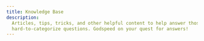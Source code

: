 ```yaml
---
title: Knowledge Base
description:
  Articles, tips, tricks, and other helpful content to help answer those
  hard-to-categorize questions. Godspeed on your quest for answers!
---
```

